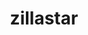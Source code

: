 ---
title: zillastar
github: https://github.com/zillastar
mode: dark
transition: 1s
score: 65.3
archetype:
- Minimalistic
---